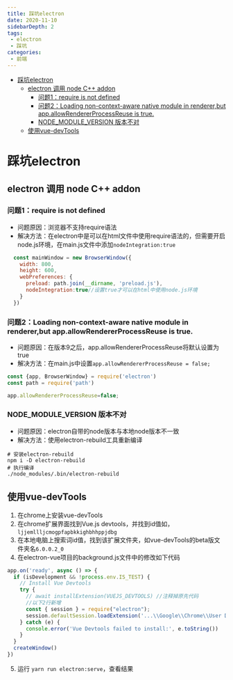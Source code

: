 ```yaml
---
title: 踩坑electron
date: 2020-11-10
sidebarDepth: 2
tags:
 - electron
 - 踩坑
categories:
 - 前端
---
```

- [踩坑electron](#踩坑electron)
  - [electron 调用 node C++ addon](#electron-调用-node-c-addon)
    - [问题1：require is not defined](#问题1require-is-not-defined)
    - [问题2：Loading non-context-aware native module in renderer,but app.allowRendererProcessReuse is true.](#问题2loading-non-context-aware-native-module-in-rendererbut-appallowrendererprocessreuse-is-true)
    - [NODE_MODULE_VERSION 版本不对](#node_module_version-版本不对)
  - [使用vue-devTools](#使用vue-devtools)
# 踩坑electron
## electron 调用 node C++ addon
### 问题1：require is not defined
- 问题原因：浏览器不支持require语法
- 解决方法：在electron中是可以在html文件中使用require语法的，但需要开启node.js环境，在main.js文件中添加`nodeIntegration:true`
```javascript
  const mainWindow = new BrowserWindow({
    width: 800,
    height: 600,
    webPreferences: {
      preload: path.join(__dirname, 'preload.js'),
      nodeIntegration:true//设置true才可以在html中使用node.js环境
    }
  })
```
### 问题2：Loading non-context-aware native module in renderer,but app.allowRendererProcessReuse is true.
- 问题原因：在版本9之后，app.allowRendererProcessReuse将默认设置为true
- 解决方法：在main.js中设置`app.allowRendererProcessReuse = false;`
```javascript
const {app, BrowserWindow} = require('electron')
const path = require('path')

app.allowRendererProcessReuse=false;
```
### NODE_MODULE_VERSION 版本不对
- 问题原因：electron自带的node版本与本地node版本不一致
- 解决方法：使用electron-rebuild工具重新编译
```shell
# 安装electron-rebuild
npm i -D electron-rebuild
# 执行编译
./node_modules/.bin/electron-rebuild
```
## 使用vue-devTools
1. 在chrome上安装vue-devTools
2. 在chrome扩展界面找到Vue.js devtools，并找到id值如，`ljjemllljcmogpfapbkkighbhhppjdbg`
3. 在本地电脑上搜索词id值，找到该扩展文件夹，如vue-devTools的beta版文件夹名`6.0.0.2_0`
4. 在electron-vue项目的background.js文件中的修改如下代码
```javascript
app.on('ready', async () => {
  if (isDevelopment && !process.env.IS_TEST) {
    // Install Vue Devtools
    try {
      // await installExtension(VUEJS_DEVTOOLS) //注释掉原先代码
      //以下2行新增
      const { session } = require("electron");
      session.defaultSession.loadExtension('...\\Google\\Chrome\\User Data\\Default\\Extensions\\ljjemllljcmogpfapbkkighbhhppjdbg\\6.0.0.2_0');//引号内是vue-devTools扩展地址
    } catch (e) {
      console.error('Vue Devtools failed to install:', e.toString())
    }
  }
  createWindow()
})
```
5. 运行 `yarn run electron:serve`，查看结果